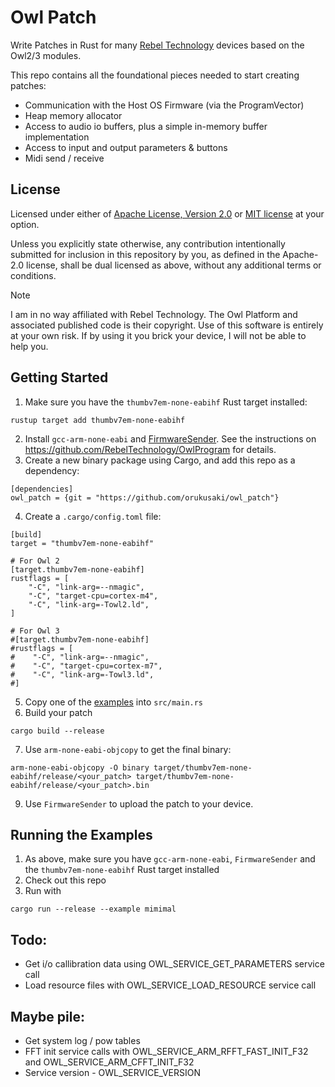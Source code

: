 # Owl Patch

Write Patches in Rust for many [Rebel Technology](https://www.rebeltech.org/) devices based on the Owl2/3 modules.

This repo contains all the foundational pieces needed to start creating patches:
* Communication with the Host OS Firmware (via the ProgramVector)
* Heap memory allocator
* Access to audio io buffers, plus a simple in-memory buffer implementation
* Access to input and output parameters & buttons
* Midi send / receive

## License

Licensed under either of <a href="LICENSE-APACHE">Apache License, Version 2.0</a>
or <a href="LICENSE-MIT">MIT license</a> at your option.

Unless you explicitly state otherwise, any contribution intentionally submitted
for inclusion in this repository by you, as defined in the Apache-2.0 license,
shall be dual licensed as above, without any additional terms or conditions.

> [!NOTE]
> I am in no way affiliated with Rebel Technology. The Owl Platform and associated published code is their copyright.
Use of this software is entirely at your own risk. If by using it you brick your device, I will not be able to help you.

## Getting Started
1. Make sure you have the `thumbv7em-none-eabihf` Rust target installed:
```
rustup target add thumbv7em-none-eabihf
```
2. Install `gcc-arm-none-eabi` and [FirmwareSender](https://github.com/pingdynasty/FirmwareSender/releases). See the instructions on https://github.com/RebelTechnology/OwlProgram for details.
3. Create a new binary package using Cargo, and add this repo as a dependency:
```   
[dependencies]
owl_patch = {git = "https://github.com/orukusaki/owl_patch"}
```
4. Create a `.cargo/config.toml` file:
```
[build]
target = "thumbv7em-none-eabihf"

# For Owl 2
[target.thumbv7em-none-eabihf]
rustflags = [
    "-C", "link-arg=--nmagic",
    "-C", "target-cpu=cortex-m4",
    "-C", "link-arg=-Towl2.ld",
]

# For Owl 3
#[target.thumbv7em-none-eabihf]
#rustflags = [
#    "-C", "link-arg=--nmagic",
#    "-C", "target-cpu=cortex-m7",
#    "-C", "link-arg=-Towl3.ld",
#]
```
5. Copy one of the [examples](examples) into `src/main.rs`
6. Build your patch
```
cargo build --release
```
7. Use `arm-none-eabi-objcopy` to get the final binary:
```
arm-none-eabi-objcopy -O binary target/thumbv7em-none-eabihf/release/<your_patch> target/thumbv7em-none-eabihf/release/<your_patch>.bin
```
9. Use `FirmwareSender` to upload the patch to your device.

## Running the Examples
1. As above, make sure you have `gcc-arm-none-eabi`, `FirmwareSender` and the `thumbv7em-none-eabihf` Rust target installed
2. Check out this repo
3. Run with
```
cargo run --release --example mimimal
```

## Todo:
* Get i/o callibration data using OWL_SERVICE_GET_PARAMETERS service call
* Load resource files with OWL_SERVICE_LOAD_RESOURCE service call
## Maybe pile:
* Get system log / pow tables
* FFT init service calls with OWL_SERVICE_ARM_RFFT_FAST_INIT_F32 and OWL_SERVICE_ARM_CFFT_INIT_F32
* Service version - OWL_SERVICE_VERSION
